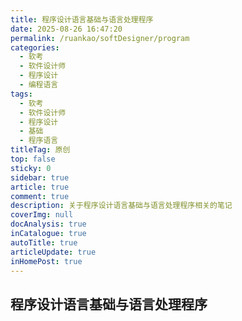 ```yaml
---
title: 程序设计语言基础与语言处理程序
date: 2025-08-26 16:47:20
permalink: /ruankao/softDesigner/program
categories:
  - 软考
  - 软件设计师
  - 程序设计
  - 编程语言
tags:
  - 软考
  - 软件设计师
  - 程序设计
  - 基础
  - 程序语言
titleTag: 原创
top: false
sticky: 0
sidebar: true
article: true
comment: true
description: 关于程序设计语言基础与语言处理程序相关的笔记
coverImg: null
docAnalysis: true
inCatalogue: true
autoTitle: true
articleUpdate: true
inHomePost: true
---
```


## 程序设计语言基础与语言处理程序
